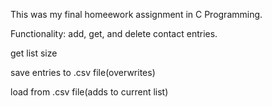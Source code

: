 This was my final homeework assignment in C Programming.

Functionality:
add, get, and delete contact entries.

get list size

save entries to .csv file(overwrites)

load from .csv file(adds to current list)

